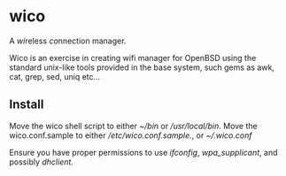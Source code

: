 # wico
A *wi*reless *co*nnection manager.

Wico is an exercise in creating wifi manager for OpenBSD using the standard unix-like tools provided in the base system, such gems as awk, cat, grep, sed, uniq etc...

## Install
Move the wico shell script to either *~/bin* or */usr/local/bin*.
Move the wico.conf.sample to either */etc/wico.conf.sample.*, or *~/.wico.conf*

Ensure you have proper permissions to use *ifconfig*, *wpa_supplicant*, and possibly *dhclient*.

